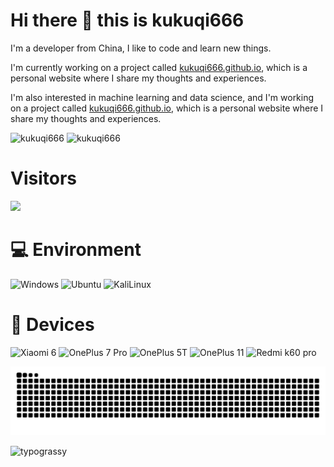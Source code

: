 # Hi there 👋 this is kukuqi666

I'm a developer from China, I like to code and learn new things.

I'm currently working on a project called [kukuqi666.github.io](https://kukuqi666.github.io/), which is a personal website where I share my thoughts and experiences.

I'm also interested in machine learning and data science, and I'm working on a project called [kukuqi666.github.io](https://kukuqi666.github.io/), which is a personal website where I share my thoughts and experiences.

![kukuqi666](https://github-readme-stats.vercel.app/api?username=kukuqi666&show_icons=true&theme=radical&include_all_commits=true)
![kukuqi666](https://github-readme-stats.vercel.app/api/top-langs/?username=kukuqi666&layout=compact&theme=radical)

# Visitors
![](https://count.getloli.com/get/@kukuqi666?theme=gelbooru)

# 💻 Environment
![Windows](https://img.shields.io/badge/Windows%2011-00BBFF?style=flat-square&logo=Windows&logoColor=ffffff)
![Ubuntu](https://img.shields.io/badge/Ubuntu%2024%2e04-dd4814?style=flat-square&logo=ubuntu&logoColor=ffffff)
![KaliLinux](https://img.shields.io/badge/kali_24.02-%23557C94?style=flat-square&logo=kalilinux&logoColor=ffffff)

# 📱 Devices
![Xiaomi 6](https://img.shields.io/badge/Xiaomi%206-ED9121?style=flat-square&logo=xiaomi&logoColor=ffffff)
![OnePlus 7 Pro](https://img.shields.io/badge/OnePlus%207%20Pro-f5010c?style=flat-square&logo=oneplus&logoColor=ffffff)
![OnePlus 5T](https://img.shields.io/badge/OnePlus%205T-f5010c?style=flat-square&logo=oneplus&logoColor=ffffff)
![OnePlus 11](https://img.shields.io/badge/OnePlus%2011-f5010c?style=flat-square&logo=oneplus&logoColor=ffffff)
![Redmi k60 pro](https://img.shields.io/badge/Redmi%20k60%20pro-ED9121?style=flat-square&logo=xiaomi&logoColor=ffffff)


![snake](https://raw.githubusercontent.com/kukuqi666/kukuqi666/output/github-contribution-grid-snake.svg)

![typograssy](https://typograssy.deno.dev/api?text=Hellow%20World!)
